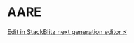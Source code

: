 # AARE

[Edit in StackBlitz next generation editor ⚡️](https://stackblitz.com/~/github.com/SatyaKanukollu/AARE)